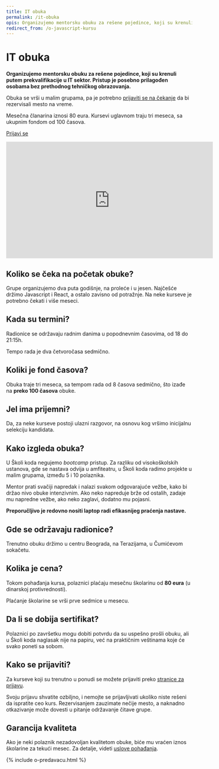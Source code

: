 ```yaml
---
title: IT obuka
permalink: /it-obuka
opis: Organizujemo mentorsku obuku za rešene pojedince, koji su krenuli putem prekvalifikacije u IT sektor.
redirect_from: /o-javascript-kursu
---
```


# IT obuka

**Organizujemo mentorsku obuku za rešene pojedince, koji su krenuli putem prekvalifikacije u IT sektor. Pristup je posebno prilagođen osobama bez prethodnog tehničkog obrazovanja.**

Obuka se vrši u malim grupama, pa je potrebno [prijaviti se na čekanje](/prijava) da bi rezervisali mesto na vreme.

Mesečna članarina iznosi 80 eura. Kursevi uglavnom traju tri meseca, sa ukupnim fondom od 100 časova. 

<a class="btn" href="/prijava">Prijavi se</a>

<iframe width="560" height="315" src="https://www.youtube.com/embed/elOG6tINmHg" frameborder="0" allow="accelerometer; autoplay; encrypted-media; gyroscope; picture-in-picture" allowfullscreen></iframe>

## Koliko se čeka na početak obuke?

Grupe organizujemo dva puta godišnje, na proleće i u jesen. Najčešće držimo Javascript i React, a ostalo zavisno od potražnje. Na neke kurseve je potrebno čekati i više meseci.

## Kada su termini?

Radionice se održavaju radnim danima u popodnevnim časovima, od 18 do 21:15h.

Tempo rada je dva četvoročasa sedmično. 

## Koliki je fond časova?

Obuka traje tri meseca, sa tempom rada od 8 časova sedmično, što izađe na **preko 100 časova** obuke.

## Jel ima prijemni?

Da, za neke kurseve postoji ulazni razgovor, na osnovu kog vršimo inicijalnu selekciju kandidata.

## Kako izgleda obuka?

U Školi koda negujemo *bootcamp* pristup. Za razliku od visokoškolskih ustanova, gde se nastava odvija u amfiteatru, u Školi koda radimo projekte u malim grupama, između 5 i 10 polaznika.

Mentor prati svačiji napredak i nalazi svakom odgovarajuće vežbe, kako bi držao nivo obuke intenzivnim. Ako neko napreduje brže od ostalih, zadaje mu napredne vežbe, ako neko zaglavi, dodatno mu pojasni.

**Preporučljivo je redovno nositi laptop radi efikasnijeg praćenja nastave.**

## Gde se održavaju radionice?

Trenutno obuku držimo u centru Beograda, na Terazijama, u Čumićevom sokačetu.

## Kolika je cena?

Tokom pohađanja kursa, polaznici plaćaju mesečnu školarinu od **80 eura** (u dinarskoj protivrednosti).

Plaćanje školarine se vrši prve sedmice u mesecu. 

## Da li se dobija sertifikat?

Polaznici po završetku mogu dobiti potvrdu da su uspešno prošli obuku, ali u Školi koda naglasak nije na papiru, već na praktičnim veštinama koje će svako poneti sa sobom.

## Kako se prijaviti?

Za kurseve koji su trenutno u ponudi se možete prijaviti preko [stranice za prijavu](/prijava). 

Svoju prijavu shvatite ozbiljno, i nemojte se prijavljivati ukoliko niste rešeni da ispratite ceo kurs. Rezervisanjem zauzimate nečije mesto, a naknadno otkazivanje može dovesti u pitanje održavanje čitave grupe. 

## Garancija kvaliteta

Ako je neki polaznik nezadovoljan kvalitetom obuke, biće mu vraćen iznos školarine za tekući mesec. Za detalje, videti [uslove pohađanja](/uslovi-pohadjanja).

{% include o-predavacu.html %}